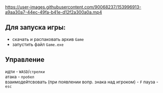 https://user-images.githubusercontent.com/90068237/153996913-a9aa30a7-44ec-49fa-b41e-d12f2a300a0a.mp4

## Для запуска игры:
- скачать и распаковать архив `Game`
- запустить файл `Game.exe`


## Управление
идти - `WASD`/`стрелки`  
атака - `пробел`  
взаимодейтсвовать (при появлении вопр. знака над игроком) - `F`
пауза - `esc`
